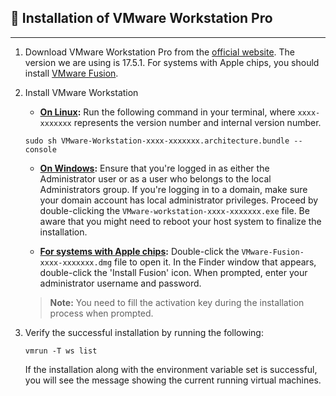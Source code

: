 ## 💾 Installation of VMware Workstation Pro 

---

1. Download VMware Workstation Pro from the [official website](https://www.vmware.com/products/workstation-pro/workstation-pro-evaluation.html). The version we are using is 17.5.1. For systems with Apple chips, you should install [VMware Fusion](https://www.vmware.com/go/getfusion).

2. Install VMware Workstation
    - **[On Linux](https://docs.vmware.com/en/VMware-Workstation-Pro/17/com.vmware.ws.using.doc/GUID-1F5B1F14-A586-4A56-83FA-2E7D8333D5CA.html):** Run the following command in your terminal, where `xxxx-xxxxxxx` represents the version number and internal version number.
    ```
    sudo sh VMware-Workstation-xxxx-xxxxxxx.architecture.bundle --console
    ```   

   - **[On Windows](https://docs.vmware.com/en/VMware-Workstation-Pro/17/com.vmware.ws.using.doc/GUID-F5A7B3CB-9141-458B-A256-E0C3EA805AAA.html):**  Ensure that you're logged in as either the Administrator user or as a user who belongs to the local Administrators group. If you're logging in to a domain, make sure your domain account has local administrator privileges. Proceed by double-clicking the `VMware-workstation-xxxx-xxxxxxx.exe` file. Be aware that you might need to reboot your host system to finalize the installation.

    - **[For systems with Apple chips](https://docs.vmware.com/en/VMware-Fusion/13/com.vmware.fusion.using.doc/GUID-ACC3A019-93D3-442C-A34E-F7755DF6733B.html):** Double-click the `VMware-Fusion-xxxx-xxxxxxx.dmg`  file to open it. In the Finder window that appears, double-click the 'Install Fusion' icon. When prompted, enter your administrator username and password. 

    > **Note:** You need to fill the activation key during the installation process when prompted.

3. Verify the successful installation by running the following:
    ```
    vmrun -T ws list
    ```
    If the installation along with the environment variable set is successful, you will see the message showing the current running virtual machines.

